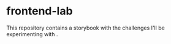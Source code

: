 # frontend-lab

This repository contains a storybook with the challenges I'll be experimenting with
.
